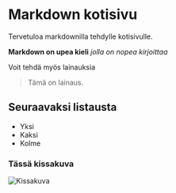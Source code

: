 # Markdown kotisivu

Tervetuloa markdownilla tehdylle kotisivulle.

**Markdown on upea kieli**
*jolla on nopea kirjoittaa*

Voit tehdä myös lainauksia
> Tämä on lainaus.

## Seuraavaksi listausta

- Yksi
- Kaksi
- Kolme

### Tässä kissakuva

![Kissakuva](https://pixnio.com/free-images/2017/09/26/2017-09-26-09-45-02-1100x733.jpg)